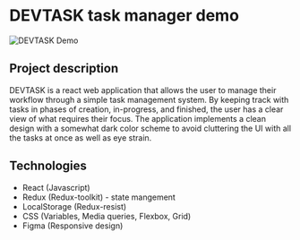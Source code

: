 # DEVTASK task manager demo
![DEVTASK Demo]('./demo/DEVTASK-demo.gif')

## Project description
DEVTASK is a react web application that allows the user to manage their workflow through a simple task management system. By keeping track with tasks in phases of creation, in-progress, and finished, the user has a clear view of what requires their focus. The application implements a clean design with a somewhat dark color scheme to avoid cluttering the UI with all the tasks at once as well as eye strain.

## Technologies
 - React (Javascript)
 - Redux (Redux-toolkit) - state mangement
 - LocalStorage (Redux-resist)
 - CSS  (Variables, Media queries, Flexbox, Grid)
 - Figma (Responsive design)